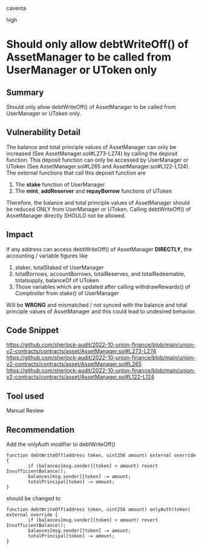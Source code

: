 caventa

high

# Should only allow debtWriteOff() of AssetManager to be called from UserManager or UToken only

## Summary
Should only allow debtWriteOff() of AssetManager to be called from UserManager or UToken only.

## Vulnerability Detail
The balance and total principle values of AssetManager can only be increased (See AssetManager.sol#L273-L274) by calling the deposit function. This deposit function can only be accessed by UserManager or UToken (See AssetManager.sol#L265 and AssetManager.sol#L122-L124). The external functions that call this deposit function are

1) The **stake** function of UserManager
2) The **mint**, **addReserver** and **repayBorrow** functions of UToken

Therefore, the balance and total principle values of AssetManager should be reduced ONLY from UserManager or UToken. Calling debtWriteOff() of AssetManager directly SHOULD not be allowed.

## Impact
If any address can access debtWriteOff() of AssetManager **DIRECTLY**, the accounting / variable figures like 
1) staker, totalStaked of UserManager
2) totalBorrows, accountBorrows, totalReserves, and totalRedeemable, totalsupply, balanceOf of UToken
3) Those variables which are updated after calling withdrawRewards() of Comptroller from stake() of UserManager

Will be **WRONG** and mismatched / not synced with the balance and total principle values of AssetManager and this could lead to undesired behavior.

## Code Snippet
https://github.com/sherlock-audit/2022-10-union-finance/blob/main/union-v2-contracts/contracts/asset/AssetManager.sol#L273-L274
https://github.com/sherlock-audit/2022-10-union-finance/blob/main/union-v2-contracts/contracts/asset/AssetManager.sol#L265
https://github.com/sherlock-audit/2022-10-union-finance/blob/main/union-v2-contracts/contracts/asset/AssetManager.sol#L122-L124

## Tool used
Manual Review

## Recommendation

Add the onlyAuth modifier to debtWriteOff()

```solidity
function debtWriteOff(address token, uint256 amount) external override {
        if (balances[msg.sender][token] < amount) revert InsufficientBalance();
        balances[msg.sender][token] -= amount;
        totalPrincipal[token] -= amount;
}
```

should be changed to 

```solidity
function debtWriteOff(address token, uint256 amount) onlyAuth(token) external override {
        if (balances[msg.sender][token] < amount) revert InsufficientBalance();
        balances[msg.sender][token] -= amount;
        totalPrincipal[token] -= amount;
}
```